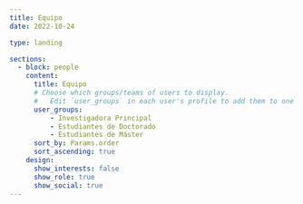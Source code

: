 ```yaml
---
title: Equipo
date: 2022-10-24

type: landing

sections:
  - block: people
    content:
      title: Equipo
      # Choose which groups/teams of users to display.
      #   Edit `user_groups` in each user's profile to add them to one or more of these groups.
      user_groups:
          - Investigadora Principal
          - Estudiantes de Doctorado
          - Estudiantes de Máster
      sort_by: Params.order
      sort_ascending: true
    design:
      show_interests: false
      show_role: true
      show_social: true
---
```

